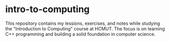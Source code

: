 # intro-to-computing
This repository contains my lessions, exercises, and notes while studying the "Introduction to Computing" course at HCMUT. The focus is on learning C++ programming and building a solid foundation in computer science.
